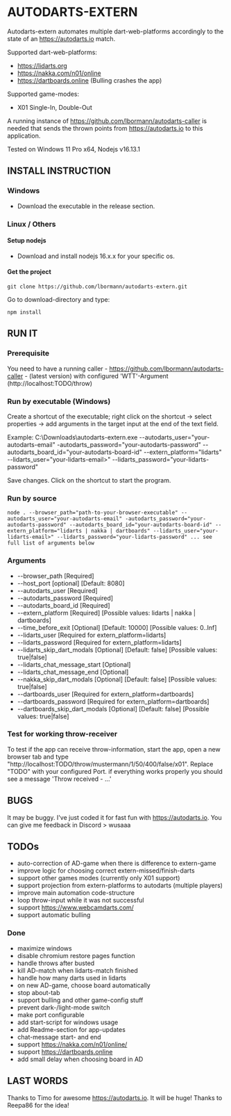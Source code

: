 # AUTODARTS-EXTERN

Autodarts-extern automates multiple dart-web-platforms accordingly to the state of an https://autodarts.io match. 

Supported dart-web-platforms:
- https://lidarts.org
- https://nakka.com/n01/online
- https://dartboards.online (Bulling crashes the app)

Supported game-modes:
- X01 Single-In, Double-Out


A running instance of https://github.com/lbormann/autodarts-caller is needed that sends the thrown points from https://autodarts.io to this application.


Tested on Windows 11 Pro x64, Nodejs v16.13.1


## INSTALL INSTRUCTION

### Windows

- Download the executable in the release section.

### Linux / Others

#### Setup nodejs

- Download and install nodejs 16.x.x for your specific os.


#### Get the project

    git clone https://github.com/lbormann/autodarts-extern.git

Go to download-directory and type:

    npm install


## RUN IT

### Prerequisite

You need to have a running caller - https://github.com/lbormann/autodarts-caller - (latest version) with configured 'WTT'-Argument (http://localhost:TODO/throw)


### Run by executable (Windows)

Create a shortcut of the executable; right click on the shortcut -> select properties -> add arguments in the target input at the end of the text field.

Example: C:\Downloads\autodarts-extern.exe --autodarts_user="your-autodarts-email" -autodarts_password="your-autodarts-password" --autodarts_board_id="your-autodarts-board-id" --extern_platform="lidarts" --lidarts_user="your-lidarts-email>" --lidarts_password="your-lidarts-password"

Save changes.
Click on the shortcut to start the program.


### Run by source

    node . --browser_path="path-to-your-browser-executable" --autodarts_user="your-autodarts-email" -autodarts_password="your-autodarts-password" --autodarts_board_id="your-autodarts-board-id" --extern_platform="lidarts | nakka | dartboards" --lidarts_user="your-lidarts-email>" --lidarts_password="your-lidarts-password" ... see full list of arguments below


### Arguments

- --browser_path [Required]
- --host_port [optional] [Default: 8080]
- --autodarts_user [Required]
- --autodarts_password [Required]
- --autodarts_board_id [Required]
- --extern_platform [Required] [Possible values: lidarts | nakka | dartboards]
- --time_before_exit [Optional] [Default: 10000] [Possible values: 0..Inf]
- --lidarts_user [Required for extern_platform=lidarts]
- --lidarts_password [Required for extern_platform=lidarts]
- --lidarts_skip_dart_modals [Optional] [Default: false] [Possible values: true|false]
- --lidarts_chat_message_start [Optional]
- --lidarts_chat_message_end [Optional]
- --nakka_skip_dart_modals [Optional] [Default: false] [Possible values: true|false]
- --dartboards_user [Required for extern_platform=dartboards]
- --dartboards_password [Required for extern_platform=dartboards]
- --dartboards_skip_dart_modals [Optional] [Default: false] [Possible values: true|false]


### Test for working throw-receiver

To test if the app can receive throw-information, start the app, open a new browser tab and type "http://localhost:TODO/throw/mustermann/1/50/400/false/x01". Replace "TODO" with your configured Port.
if everything works properly you should see a message 'Throw received - ...'


## BUGS

It may be buggy. I've just coded it for fast fun with https://autodarts.io. You can give me feedback in Discord > wusaaa


## TODOs
- auto-correction of AD-game when there is difference to extern-game
- improve logic for choosing correct extern-missed/finish-darts
- support other games modes (currently only X01 support)
- support projection from extern-platforms to autodarts (multiple players)
- improve main automation code-structure
- loop throw-input while it was not successful
- support https://www.webcamdarts.com/
- support automatic bulling



### Done
- maximize windows
- disable chromium restore pages function
- handle throws after busted
- kill AD-match when lidarts-match finished
- handle how many darts used in lidarts
- on new AD-game, choose board automatically
- stop about-tab
- support bulling and other game-config stuff
- prevent dark-/light-mode switch
- make port configurable
- add start-script for windows usage
- add Readme-section for app-updates
- chat-message start- and end
- support https://nakka.com/n01/online/
- support https://dartboards.online
- add small delay when choosing board in AD


## LAST WORDS
Thanks to Timo for awesome https://autodarts.io. It will be huge!
Thanks to Reepa86 for the idea!


